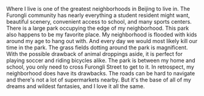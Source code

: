 Where I live is one of the greatest neighborhoods in Beijing to live in. The Furongli community has nearly everything a student resident might want, beautiful scenery, convenient access to school, and many sports centers.
There is a large park occupying the edge of my neighborhood. This park also happens to be my favorite place. My neighborhood is flooded with kids around my age to hang out with. And every day we would most likely kill our time in the park. The grass fields dotting around the park is magnificent. With the possible drawback of animal droppings aside, it is perfect for playing soccer and riding bicycles alike. The park is between my home and school, you only need to cross Furongli Street to get to it.
In retrospect, my neighborhood does have its drawbacks. The roads can be hard to navigate and there's not a lot of supermarkets nearby. But it's the base of all of my dreams and wildest fantasies, and I love it all the same. 